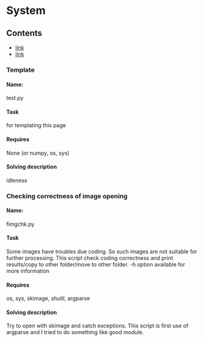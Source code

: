 # System

## Contents
* [link](#Template) 
* [link](#Template) 

### __Template__
#### Name:
test.py
#### Task
for templating this page
#### Requires
None (or numpy, os, sys)
#### Solving description
idleness

### __Checking correctness of image opening__
#### Name:
fimgchk.py
#### Task
Some images have troubles due coding. So such images are not suitable for further processing.
This script check coding correctness and print results/copy to other folder/move to other folder.
-h option available for more information
#### Requires
os, sys, skimage, shutil, argparse
#### Solving description
Try to open with skimage and catch exceptions. 
This script is first use of argparse and I tried to do something like good module.

